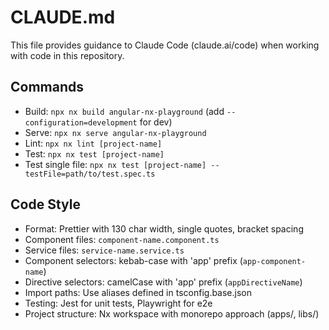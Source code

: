 # CLAUDE.md

This file provides guidance to Claude Code (claude.ai/code) when working with code in this repository.

## Commands
- Build: `npx nx build angular-nx-playground` (add `--configuration=development` for dev)
- Serve: `npx nx serve angular-nx-playground`
- Lint: `npx nx lint [project-name]`
- Test: `npx nx test [project-name]`
- Test single file: `npx nx test [project-name] --testFile=path/to/test.spec.ts`

## Code Style
- Format: Prettier with 130 char width, single quotes, bracket spacing
- Component files: `component-name.component.ts`
- Service files: `service-name.service.ts`
- Component selectors: kebab-case with 'app' prefix (`app-component-name`)
- Directive selectors: camelCase with 'app' prefix (`appDirectiveName`)
- Import paths: Use aliases defined in tsconfig.base.json
- Testing: Jest for unit tests, Playwright for e2e
- Project structure: Nx workspace with monorepo approach (apps/, libs/)